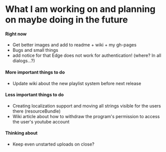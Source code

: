 # What I am working on and planning on maybe doing in the future

#### Right now
- Get better images and add to readme + wiki + my gh-pages
- Bugs and small things
- add notice for that Edge does not work for authentication!
(where? In all dialogs...?)

#### More important things to do
- Update wiki about the new playlist system before next release

#### Less important things to do
- Creating localization support and moving all strings visible for the
users there (resourceBundle)
- Wiki article about how to withdraw the program's permission to access
the user's youtube account

#### Thinking about
- Keep even unstarted uploads on close?